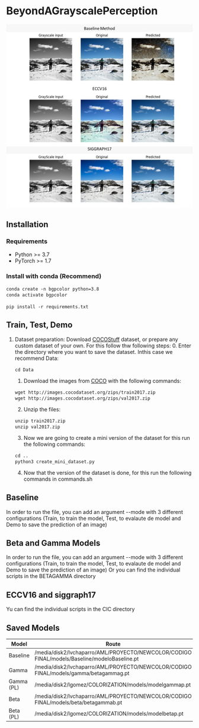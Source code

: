 # BeyondAGrayscalePerception
![](./example.jpeg)
## Installation

### Requirements
- Python >= 3.7
- PyTorch >= 1.7

### Install with conda (Recommend)

```
conda create -n bgpcolor python=3.8
conda activate bgpcolor

pip install -r requirements.txt
```
## Train, Test, Demo

1. Dataset preparation: Download [COCOStuff](https://github.com/nightrome/cocostuff) dataset, or prepare any custom dataset of your own. For this follow thw following steps:
    0. Enter the directory where you want to save the dataset. Inthis case we recommend Data:

    ```
    cd Data
    ```

    1. Download the images from [COCO](https://github.com/nightrome/cocostuff#versions-of-coco-stuff) with the following commands:
    ```
    wget http://images.cocodataset.org/zips/train2017.zip
    wget http://images.cocodataset.org/zips/val2017.zip
    ```
    2. Unzip the files:
    ```
    unzip train2017.zip
    unzip val2017.zip
    ```
    3. Now we are going to create a mini version of the dataset for this run the following commands:
    ```
    cd ..
    python3 create_mini_dataset.py
    ```
    4. Now that the version of the dataset is done, for this run the following commands in commands.sh

## Baseline 
In order to run the file, you can add an argument --mode with 3 different configurations (Train, to train the model, Test, to evalaute de model and Demo to save the prediction of an image)

## Beta and Gamma Models

In order to run the file, you can add an argument --mode with 3 different configurations (Train, to train the model, Test, to evalaute de model and Demo to save the prediction of an image)
Or you can find the individual scripts in the BETAGAMMA directory

## ECCV16 and siggraph17
Yu can find the individual scripts in the CIC directory

## Saved Models

| Model | Route |
|----------|----------|
| Baseline   |  /media/disk2/lvchaparro/AML/PROYECTO/NEWCOLOR/CODIGO FINAL/models/Baseline/modeloBaseline.pt   | 
| Gamma    | /media/disk2/lvchaparro/AML/PROYECTO/NEWCOLOR/CODIGO FINAL/models/gamma/betagammag.pt   | 
| Gamma (PL)    | /media/disk2/lgomez/COLORIZATION/models/modelgammap.pt   | 
| Beta    |/media/disk2/lvchaparro/AML/PROYECTO/NEWCOLOR/CODIGO FINAL/models/beta/betagammab.pt   | 
| Beta (PL)    | /media/disk2/lgomez/COLORIZATION/models/modelbetap.pt   | 


